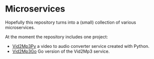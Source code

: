 # Microservices

Hopefully this repository turns into a (small) collection of various microservices.

At the moment the repository includes one project:
* [Vid2Mp3Py](/vid2mp3py/) a video to audio converter service created with Python.
* [Vid2Mp3Go](/vid2mp3go/) Go version of the Vid2Mp3 service.